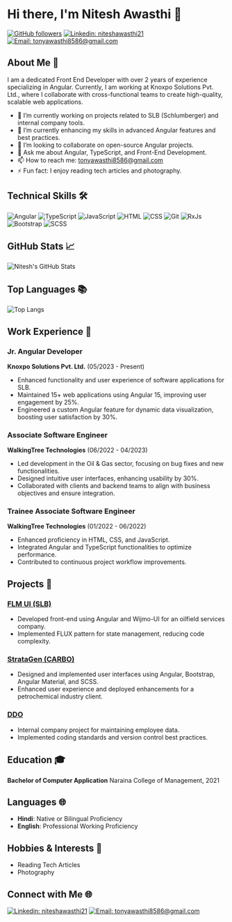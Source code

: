 # Hi there, I'm Nitesh Awasthi 👋

[![GitHub followers](https://img.shields.io/github/followers/niteshawasthi21?label=Follow&style=social)](https://github.com/niteshawasthi21)
[![Linkedin: niteshawasthi21](https://img.shields.io/badge/-Nitesh%20Awasthi-blue?style=flat-square&logo=Linkedin&logoColor=white&link=https://www.linkedin.com/in/niteshawasthi21/)](https://www.linkedin.com/in/niteshawasthi21/)
[![Email: tonyawasthi8586@gmail.com](https://img.shields.io/badge/-tonyawasthi8586@gmail.com-red?style=flat-square&logo=gmail&logoColor=white&link=mailto:tonyawasthi8586@gmail.com)](mailto:tonyawasthi8586@gmail.com)

## About Me 🚀

I am a dedicated Front End Developer with over 2 years of experience specializing in Angular. Currently, I am working at Knoxpo Solutions Pvt. Ltd., where I collaborate with cross-functional teams to create high-quality, scalable web applications.

- 🔭 I’m currently working on projects related to SLB (Schlumberger) and internal company tools.
- 🌱 I’m currently enhancing my skills in advanced Angular features and best practices.
- 👯 I’m looking to collaborate on open-source Angular projects.
- 💬 Ask me about Angular, TypeScript, and Front-End Development.
- 📫 How to reach me: tonyawasthi8586@gmail.com
- ⚡ Fun fact: I enjoy reading tech articles and photography.

## Technical Skills 🛠️

![Angular](https://img.shields.io/badge/-Angular-DD0031?style=flat&logo=angular&logoColor=white)
![TypeScript](https://img.shields.io/badge/-TypeScript-3178C6?style=flat&logo=typescript&logoColor=white)
![JavaScript](https://img.shields.io/badge/-JavaScript-F7DF1E?style=flat&logo=javascript&logoColor=black)
![HTML](https://img.shields.io/badge/-HTML-E34F26?style=flat&logo=html5&logoColor=white)
![CSS](https://img.shields.io/badge/-CSS-1572B6?style=flat&logo=css3&logoColor=white)
![Git](https://img.shields.io/badge/-Git-F05032?style=flat&logo=git&logoColor=white)
![RxJs](https://img.shields.io/badge/-RxJs-B7178C?style=flat&logo=reactivex&logoColor=white)
![Bootstrap](https://img.shields.io/badge/-Bootstrap-563D7C?style=flat&logo=bootstrap&logoColor=white)
![SCSS](https://img.shields.io/badge/-SCSS-CC6699?style=flat&logo=sass&logoColor=white)

## GitHub Stats 📈

![Nitesh's GitHub Stats](https://github-readme-stats.vercel.app/api?username=niteshawasthi21&show_icons=true&theme=radical)

## Top Languages 📚

![Top Langs](https://github-readme-stats.vercel.app/api/top-langs/?username=niteshawasthi21&layout=compact&theme=radical)

## Work Experience 💼

### Jr. Angular Developer
**Knoxpo Solutions Pvt. Ltd.** (05/2023 - Present)
- Enhanced functionality and user experience of software applications for SLB.
- Maintained 15+ web applications using Angular 15, improving user engagement by 25%.
- Engineered a custom Angular feature for dynamic data visualization, boosting user satisfaction by 30%.

### Associate Software Engineer
**WalkingTree Technologies** (06/2022 - 04/2023)
- Led development in the Oil & Gas sector, focusing on bug fixes and new functionalities.
- Designed intuitive user interfaces, enhancing usability by 30%.
- Collaborated with clients and backend teams to align with business objectives and ensure integration.

### Trainee Associate Software Engineer
**WalkingTree Technologies** (01/2022 - 06/2022)
- Enhanced proficiency in HTML, CSS, and JavaScript.
- Integrated Angular and TypeScript functionalities to optimize performance.
- Contributed to continuous project workflow improvements.

## Projects 🚀

### [FLM UI (SLB)](https://github.com/niteshawasthi21/flm-ui)
- Developed front-end using Angular and Wijmo-UI for an oilfield services company.
- Implemented FLUX pattern for state management, reducing code complexity.

### [StrataGen (CARBO)](https://github.com/niteshawasthi21/stratagen)
- Designed and implemented user interfaces using Angular, Bootstrap, Angular Material, and SCSS.
- Enhanced user experience and deployed enhancements for a petrochemical industry client.

### [DDO](https://github.com/niteshawasthi21/ddo)
- Internal company project for maintaining employee data.
- Implemented coding standards and version control best practices.

## Education 🎓

**Bachelor of Computer Application**
Naraina College of Management, 2021

## Languages 🌐

- **Hindi**: Native or Bilingual Proficiency
- **English**: Professional Working Proficiency

## Hobbies & Interests 🎨

- Reading Tech Articles
- Photography

## Connect with Me 🌐

[![Linkedin: niteshawasthi21](https://img.shields.io/badge/-Nitesh%20Awasthi-blue?style=flat-square&logo=Linkedin&logoColor=white&link=https://www.linkedin.com/in/niteshawasthi21/)](https://www.linkedin.com/in/niteshawasthi21/)
[![Email: tonyawasthi8586@gmail.com](https://img.shields.io/badge/-tonyawasthi8586@gmail.com-red?style=flat-square&logo=gmail&logoColor=white&link=mailto:tonyawasthi8586@gmail.com)](mailto:tonyawasthi8586@gmail.com)

